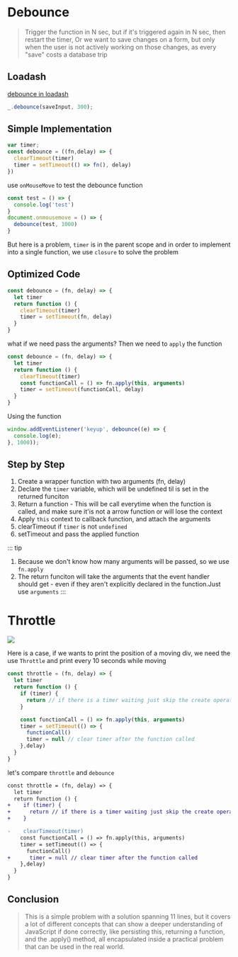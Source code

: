 # Debounce

> Trigger the function in N sec, but if it's triggered again in N sec, then restart the timer, Or we want to save changes on a form, but only when the user is not actively working on those changes, as every "save" costs a database trip
## Loadash
[debounce in loadash](https://lodash.com/docs/4.17.15#debounce)
```js
_.debounce(saveInput, 300);
```

## Simple Implementation

``` js
var timer;
const debounce = ((fn,delay) => {
  clearTimeout(timer)
  timer = setTimeout(() => fn(), delay)
})
```
use `onMouseMove` to test the debounce function
```js
const test = () => {
  console.log('test')
}
document.onmousemove = () => {
  debounce(test, 1000)
}
```
But here is a problem, `timer` is in the parent scope and in order to implement into a single function, we use `closure` to solve the problem

## Optimized Code
```js
const debounce = (fn, delay) => {
  let timer
  return function () {
    clearTimeout(timer)
    timer = setTimeout(fn, delay)
  }
}
```
what if we need pass the arguments? Then we need to `apply` the function
```js
const debounce = (fn, delay) => {
  let timer
  return function () {
    clearTimeout(timer)
    const functionCall = () => fn.apply(this, arguments)
    timer = setTimeout(functionCall, delay)
  }
}
```

Using the function
```js
window.addEventListener('keyup', debounce((e) => {
  console.log(e);
}, 1000));
```

## Step by Step

1. Create a wrapper function with two arguments (fn, delay)
2. Declare the `timer` variable, which will be undefined til is set in the returned funciton
3. Return a function - This will be call everytime when the function is called, and make sure it'is not a arrow function or will lose the context
4. Apply `this` context to callback function, and attach the arguments
5. clearTimeout if `timer` is not `undefined`
6. setTimeout and pass the applied function

::: tip
1. Because we don't know how many arguments will be passed, so we use `fn.apply`
2. The return funciton will take the arguments that the event handler should get - even if they aren't explicitly declared in the function.Just use `arguments`
:::

# Throttle

![](/images/diff_debounce_throttle.png)

Here is a case, if we wants to print the position of a moving div, we need the use `Throttle` and print every 10 seconds while moving

```js
const throttle = (fn, delay) => {
  let timer
  return function () {
    if (timer) {
      return // if there is a timer waiting just skip the create operation below
    }

    const functionCall = () => fn.apply(this, arguments)
    timer = setTimeout(() => {
      functionCall()
      timer = null // clear timer after the function called
    },delay)
  }
}
```
let's compare `throttle` and `debounce`
```diff
const throttle = (fn, delay) => {
  let timer
  return function () {
+    if (timer) {
+      return // if there is a timer waiting just skip the create operation below
+    }

-    clearTimeout(timer)
    const functionCall = () => fn.apply(this, arguments)
    timer = setTimeout(() => {
      functionCall()
+      timer = null // clear timer after the function called
    },delay)
  }
}
```

## Conclusion
> This is a simple problem with a solution spanning 11 lines, but it covers a lot of different concepts that can show a deeper understanding of JavaScript if done correctly, like persisting this, returning a function, and the .apply() method, all encapsulated inside a practical problem that can be used in the real world.







